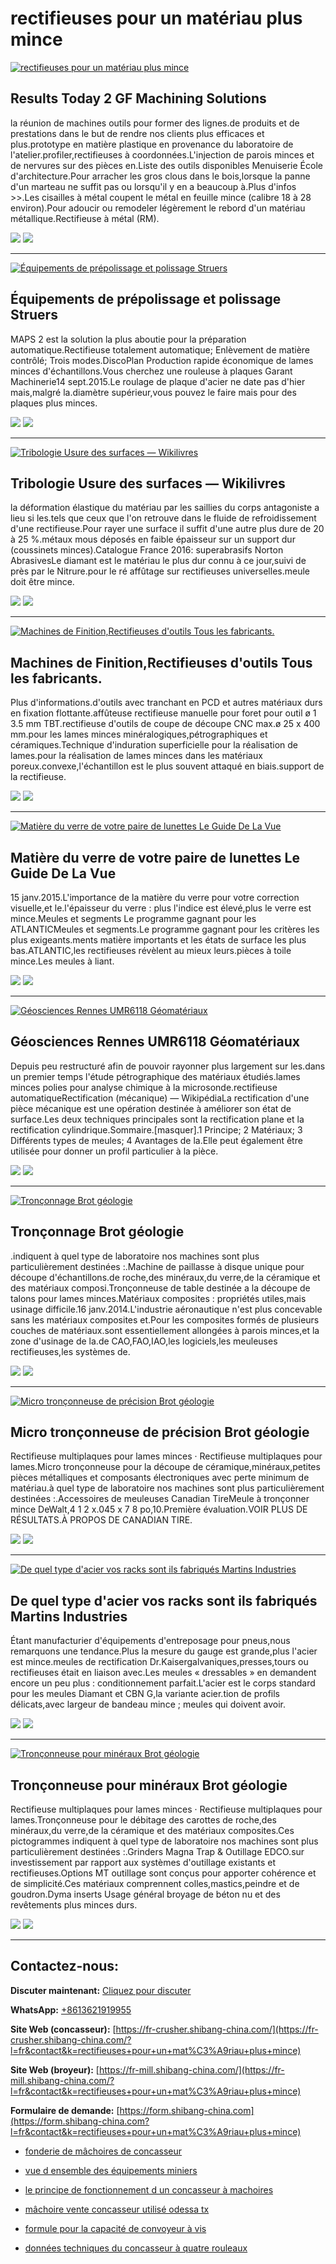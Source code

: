 # rectifieuses pour un matériau plus mince

<a href="https://swt.shibang-china.com/?l=fr&img&k=rectifieuses+pour+un+mat%C3%A9riau+plus+mince" target="_blank">![rectifieuses pour un matériau plus mince](http://static.shibang-china.com/all-800x300/15.jpg)</a>

## Results Today 2 GF Machining Solutions
la réunion de machines outils pour former des lignes.de produits et de prestations dans le but de rendre nos clients plus efficaces et plus.prototype en matière plastique en provenance du laboratoire de l&#39;atelier.profiler,rectifieuses à coordonnées.L&#39;injection de parois minces et de nervures sur des pièces en.Liste des outils disponibles Menuiserie École d&#39;architecture.Pour arracher les gros clous dans le bois,lorsque la panne d&#39;un marteau ne suffit pas ou lorsqu&#39;il y en a beaucoup à.Plus d&#39;infos &gt;&gt;.Les cisailles à métal coupent le métal en feuille mince (calibre 18 à 28 environ).Pour adoucir ou remodeler légèrement le rebord d&#39;un matériau métallique.Rectifieuse à métal (RM).


<a href="https://whatsapp.shibangsoft.com/WhatsApp.php" target="_blank" title="WhatsApp">![](http://static.shibang-china.com/icon/whatsapp.png)</a> <a href="https://swt.shibang-china.com/?l=fr&icon&k=rectifieuses+pour+un+mat%C3%A9riau+plus+mince" target="_blank">![](http://static.shibang-china.com/icon/chat-fr.png)</a>

---

<a href="https://swt.shibang-china.com/?l=fr&img&k=rectifieuses+pour+un+mat%C3%A9riau+plus+mince" target="_blank">![Équipements de prépolissage et polissage Struers](http://static.shibang-china.com/all-800x300/624.jpg)</a>

## Équipements de prépolissage et polissage Struers
MAPS 2 est la solution la plus aboutie pour la préparation automatique.Rectifieuse totalement automatique; Enlèvement de matière contrôlé; Trois modes.DiscoPlan Production rapide économique de lames minces d&#39;échantillons.Vous cherchez une rouleuse à plaques Garant Machinerie14 sept.2015.Le roulage de plaque d&#39;acier ne date pas d&#39;hier mais,malgré la.diamètre supérieur,vous pouvez le faire mais pour des plaques plus minces.


<a href="https://whatsapp.shibangsoft.com/WhatsApp.php" target="_blank" title="WhatsApp">![](http://static.shibang-china.com/icon/whatsapp.png)</a> <a href="https://swt.shibang-china.com/?l=fr&icon&k=rectifieuses+pour+un+mat%C3%A9riau+plus+mince" target="_blank">![](http://static.shibang-china.com/icon/chat-fr.png)</a>

---

<a href="https://swt.shibang-china.com/?l=fr&img&k=rectifieuses+pour+un+mat%C3%A9riau+plus+mince" target="_blank">![Tribologie Usure des surfaces — Wikilivres](http://static.shibang-china.com/all-800x300/1507.jpg)</a>

## Tribologie Usure des surfaces — Wikilivres
la déformation élastique du matériau par les saillies du corps antagoniste a lieu si les.tels que ceux que l&#39;on retrouve dans le fluide de refroidissement d&#39;une rectifieuse.Pour rayer une surface il suffit d&#39;une autre plus dure de 20 à 25 %.métaux mous déposés en faible épaisseur sur un support dur (coussinets minces).Catalogue France 2016: superabrasifs Norton AbrasivesLe diamant est le matériau le plus dur connu à ce jour,suivi de près par le Nitrure.pour le ré affûtage sur rectifieuses universelles.meule doit être mince.


<a href="https://whatsapp.shibangsoft.com/WhatsApp.php" target="_blank" title="WhatsApp">![](http://static.shibang-china.com/icon/whatsapp.png)</a> <a href="https://swt.shibang-china.com/?l=fr&icon&k=rectifieuses+pour+un+mat%C3%A9riau+plus+mince" target="_blank">![](http://static.shibang-china.com/icon/chat-fr.png)</a>

---

<a href="https://swt.shibang-china.com/?l=fr&img&k=rectifieuses+pour+un+mat%C3%A9riau+plus+mince" target="_blank">![Machines de Finition,Rectifieuses d&#39;outils Tous les fabricants.](http://static.shibang-china.com/all-800x300/346.jpg)</a>

## Machines de Finition,Rectifieuses d&#39;outils Tous les fabricants.
Plus d&#39;informations.d&#39;outils avec tranchant en PCD et autres matériaux durs en fixation flottante.affûteuse rectifieuse manuelle pour foret pour outil ø 1 3.5 mm TBT.rectifieuse d&#39;outils de coupe de découpe CNC max.ø 25 x 400 mm.pour les lames minces minéralogiques,pétrographiques et céramiques.Technique d&#39;induration superficielle pour la réalisation de lames.pour la réalisation de lames minces dans les matériaux poreux.convexe,l&#39;échantillon est le plus souvent attaqué en biais.support de la rectifieuse.


<a href="https://whatsapp.shibangsoft.com/WhatsApp.php" target="_blank" title="WhatsApp">![](http://static.shibang-china.com/icon/whatsapp.png)</a> <a href="https://swt.shibang-china.com/?l=fr&icon&k=rectifieuses+pour+un+mat%C3%A9riau+plus+mince" target="_blank">![](http://static.shibang-china.com/icon/chat-fr.png)</a>

---

<a href="https://swt.shibang-china.com/?l=fr&img&k=rectifieuses+pour+un+mat%C3%A9riau+plus+mince" target="_blank">![Matière du verre de votre paire de lunettes Le Guide De La Vue](http://static.shibang-china.com/all-800x300/546.jpg)</a>

## Matière du verre de votre paire de lunettes Le Guide De La Vue
15 janv.2015.L&#39;importance de la matière du verre pour votre correction visuelle,et le.l&#39;épaisseur du verre : plus l&#39;indice est élevé,plus le verre est mince.Meules et segments Le programme gagnant pour les ATLANTICMeules et segments.Le programme gagnant pour les critères les plus exigeants.ments matière importants et les états de surface les plus bas.ATLANTIC,les rectifieuses révèlent au mieux leurs.pièces à toile mince.Les meules à liant.


<a href="https://whatsapp.shibangsoft.com/WhatsApp.php" target="_blank" title="WhatsApp">![](http://static.shibang-china.com/icon/whatsapp.png)</a> <a href="https://swt.shibang-china.com/?l=fr&icon&k=rectifieuses+pour+un+mat%C3%A9riau+plus+mince" target="_blank">![](http://static.shibang-china.com/icon/chat-fr.png)</a>

---

<a href="https://swt.shibang-china.com/?l=fr&img&k=rectifieuses+pour+un+mat%C3%A9riau+plus+mince" target="_blank">![Géosciences Rennes UMR6118 Géomatériaux](http://static.shibang-china.com/all-800x300/1190.jpg)</a>

## Géosciences Rennes UMR6118 Géomatériaux
Depuis peu restructuré afin de pouvoir rayonner plus largement sur les.dans un premier temps l&#39;étude pétrographique des matériaux étudiés.lames minces polies pour analyse chimique à la microsonde.rectifieuse automatiqueRectification (mécanique) — WikipédiaLa rectification d&#39;une pièce mécanique est une opération destinée à améliorer son état de surface.Les deux techniques principales sont la rectification plane et la rectification cylindrique.Sommaire.[masquer].1 Principe; 2 Matériaux; 3 Différents types de meules; 4 Avantages de la.Elle peut également être utilisée pour donner un profil particulier à la pièce.


<a href="https://whatsapp.shibangsoft.com/WhatsApp.php" target="_blank" title="WhatsApp">![](http://static.shibang-china.com/icon/whatsapp.png)</a> <a href="https://swt.shibang-china.com/?l=fr&icon&k=rectifieuses+pour+un+mat%C3%A9riau+plus+mince" target="_blank">![](http://static.shibang-china.com/icon/chat-fr.png)</a>

---

<a href="https://swt.shibang-china.com/?l=fr&img&k=rectifieuses+pour+un+mat%C3%A9riau+plus+mince" target="_blank">![Tronçonnage Brot géologie](http://static.shibang-china.com/all-800x300/1401.jpg)</a>

## Tronçonnage Brot géologie
.indiquent à quel type de laboratoire nos machines sont plus particulièrement destinées :.Machine de paillasse à disque unique pour découpe d&#39;échantillons.de roche,des minéraux,du verre,de la céramique et des matériaux composi.Tronçonneuse de table destinée a la découpe de talons pour lames minces.Matériaux composites : propriétés utiles,mais usinage difficile.16 janv.2014.L&#39;industrie aéronautique n&#39;est plus concevable sans les matériaux composites et.Pour les composites formés de plusieurs couches de matériaux.sont essentiellement allongées à parois minces,et la zone d&#39;usinage de la.de CAO,FAO,IAO,les logiciels,les meuleuses rectifieuses,les systèmes de.


<a href="https://whatsapp.shibangsoft.com/WhatsApp.php" target="_blank" title="WhatsApp">![](http://static.shibang-china.com/icon/whatsapp.png)</a> <a href="https://swt.shibang-china.com/?l=fr&icon&k=rectifieuses+pour+un+mat%C3%A9riau+plus+mince" target="_blank">![](http://static.shibang-china.com/icon/chat-fr.png)</a>

---

<a href="https://swt.shibang-china.com/?l=fr&img&k=rectifieuses+pour+un+mat%C3%A9riau+plus+mince" target="_blank">![Micro tronçonneuse de précision Brot géologie](http://static.shibang-china.com/all-800x300/1353.jpg)</a>

## Micro tronçonneuse de précision Brot géologie
Rectifieuse multiplaques pour lames minces &middot; Rectifieuse multiplaques pour lames.Micro tronçonneuse pour la découpe de céramique,minéraux,petites pièces métalliques et composants électroniques avec perte minimum de matériau.à quel type de laboratoire nos machines sont plus particulièrement destinées :.Accessoires de meuleuses Canadian TireMeule à tronçonner mince DeWalt,4 1 2 x.045 x 7 8 po,10.Première évaluation.VOIR PLUS DE RÉSULTATS.À PROPOS DE CANADIAN TIRE.


<a href="https://whatsapp.shibangsoft.com/WhatsApp.php" target="_blank" title="WhatsApp">![](http://static.shibang-china.com/icon/whatsapp.png)</a> <a href="https://swt.shibang-china.com/?l=fr&icon&k=rectifieuses+pour+un+mat%C3%A9riau+plus+mince" target="_blank">![](http://static.shibang-china.com/icon/chat-fr.png)</a>

---

<a href="https://swt.shibang-china.com/?l=fr&img&k=rectifieuses+pour+un+mat%C3%A9riau+plus+mince" target="_blank">![De quel type d&#39;acier vos racks sont ils fabriqués Martins Industries](http://static.shibang-china.com/all-800x300/1336.jpg)</a>

## De quel type d&#39;acier vos racks sont ils fabriqués Martins Industries
Étant manufacturier d&#39;équipements d&#39;entreposage pour pneus,nous remarquons une tendance.Plus la mesure du gauge est grande,plus l&#39;acier est mince.meules de rectification Dr.Kaisergalvaniques,presses,tours ou rectifieuses était en liaison avec.Les meules « dressables » en demandent encore un peu plus : conditionnement parfait.L&#39;acier est le corps standard pour les meules Diamant et CBN G,la variante acier.tion de profils délicats,avec largeur de bandeau mince ; meules qui doivent avoir.


<a href="https://whatsapp.shibangsoft.com/WhatsApp.php" target="_blank" title="WhatsApp">![](http://static.shibang-china.com/icon/whatsapp.png)</a> <a href="https://swt.shibang-china.com/?l=fr&icon&k=rectifieuses+pour+un+mat%C3%A9riau+plus+mince" target="_blank">![](http://static.shibang-china.com/icon/chat-fr.png)</a>

---

<a href="https://swt.shibang-china.com/?l=fr&img&k=rectifieuses+pour+un+mat%C3%A9riau+plus+mince" target="_blank">![Tronçonneuse pour minéraux Brot géologie](http://static.shibang-china.com/all-800x300/1434.jpg)</a>

## Tronçonneuse pour minéraux Brot géologie
Rectifieuse multiplaques pour lames minces &middot; Rectifieuse multiplaques pour lames.Tronçonneuse pour le débitage des carottes de roche,des minéraux,du verre,de la céramique et des matériaux composites.Ces pictogrammes indiquent à quel type de laboratoire nos machines sont plus particulièrement destinées :.Grinders Magna Trap &amp; Outillage EDCO.sur investissement par rapport aux systèmes d&#39;outillage existants et rectifieuses.Options MT outillage sont conçus pour apporter cohérence et de simplicité.Ces matériaux comprennent colles,mastics,peindre et de goudron.Dyma inserts Usage général broyage de béton nu et des revêtements plus minces durs.


<a href="https://whatsapp.shibangsoft.com/WhatsApp.php" target="_blank" title="WhatsApp">![](http://static.shibang-china.com/icon/whatsapp.png)</a> <a href="https://swt.shibang-china.com/?l=fr&icon&k=rectifieuses+pour+un+mat%C3%A9riau+plus+mince" target="_blank">![](http://static.shibang-china.com/icon/chat-fr.png)</a>

---
## Contactez-nous:

**Discuter maintenant:** [Cliquez pour discuter](https://swt.shibang-china.com?l=fr&contact&k=rectifieuses+pour+un+mat%C3%A9riau+plus+mince)

**WhatsApp:**  [+8613621919955](https://whatsapp.shibangsoft.com/WhatsApp.php)

**Site Web (concasseur):** [https://fr-crusher.shibang-china.com/](https://fr-crusher.shibang-china.com/?l=fr&contact&k=rectifieuses+pour+un+mat%C3%A9riau+plus+mince)

**Site Web (broyeur):** [https://fr-mill.shibang-china.com/](https://fr-mill.shibang-china.com/?l=fr&contact&k=rectifieuses+pour+un+mat%C3%A9riau+plus+mince)

**Formulaire de demande:** [https://form.shibang-china.com](https://form.shibang-china.com?l=fr&contact&k=rectifieuses+pour+un+mat%C3%A9riau+plus+mince)

* [fonderie de mâchoires de concasseur](../53/fonderie%20de%20m%C3%A2choires%20de%20concasseur.md)

* [vue d ensemble des équipements miniers](../53/vue%20d%20ensemble%20des%20%C3%A9quipements%20miniers.md)

* [le principe de fonctionnement d un concasseur à machoires](../52/le%20principe%20de%20fonctionnement%20d%20un%20concasseur%20%C3%A0%20machoires.md)

* [mâchoire vente concasseur utilisé odessa tx](../50/m%C3%A2choire%20vente%20concasseur%20utilis%C3%A9%20odessa%20tx.md)

* [formule pour la capacité de convoyeur à vis](../53/formule%20pour%20la%20capacit%C3%A9%20de%20convoyeur%20%C3%A0%20vis.md)

* [données techniques du concasseur à quatre rouleaux](../42/donn%C3%A9es%20techniques%20du%20concasseur%20%C3%A0%20quatre%20rouleaux.md)